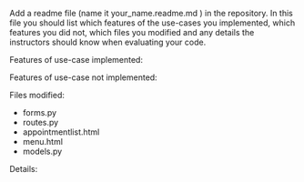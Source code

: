 Add a readme file (name it your_name.readme.md ) in the repository. In this file you should
list which features of the use-cases you implemented, which features you did not, which files
you modified and any details the instructors should know when evaluating your code.

Features of use-case implemented:

Features of use-case not implemented:

Files modified:
- forms.py
- routes.py
- appointmentlist.html
- menu.html
- models.py

Details:
